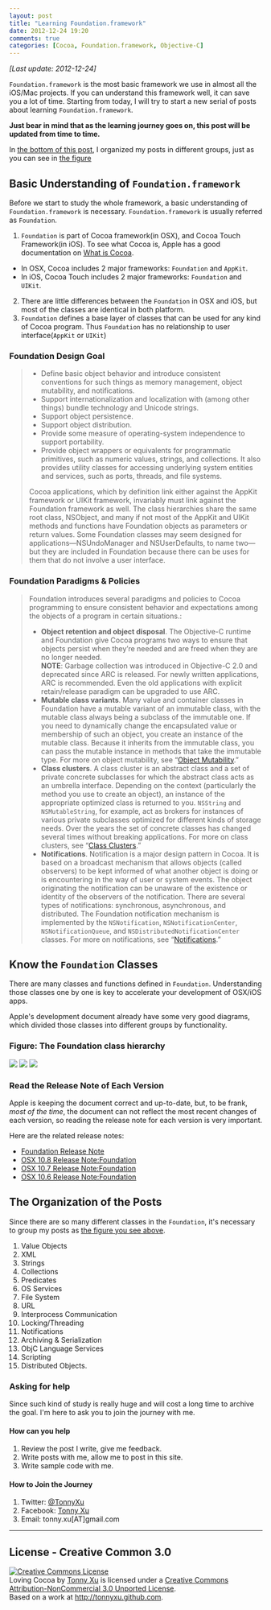 ```yaml
---
layout: post
title: "Learning Foundation.framework"
date: 2012-12-24 19:20
comments: true
categories: [Cocoa, Foundation.framework, Objective-C]
---
```


*[Last update: 2012-12-24]*

`Foundation.framework` is the most basic framework we use in almost all the iOS/Mac projects. If you can understand this framework well, it can save you a lot of time. Starting from today, I will try to start a new serial of posts about learning `Foundation.framework`.

**Just bear in mind that as the learning journey goes on, this post will be updated from time to time.**

In [the bottom of this post](#post_organization), I organized my posts in different groups, just as you can see in [the figure](#class_figure)

## Basic Understanding of `Foundation.framework`

Before we start to study the whole framework, a basic understanding of `Foundation.framework` is necessary. `Foundation.framework` is usually referred as `Foundation`.

1. `Foundation` is part of Cocoa framework(in OSX), and Cocoa Touch Framework(in iOS). To see what Cocoa is, Apple has a good documentation on [What is Cocoa](https://developer.apple.com/library/mac/#documentation/Cocoa/Conceptual/CocoaFundamentals/WhatIsCocoa/WhatIsCocoa.html#//apple_ref/doc/uid/TP40002974-CH3-SW16). 
  * In OSX, Cocoa includes 2 major frameworks: `Foundation` and `AppKit`.
  * In iOS, Cocoa Touch includes 2 major frameworks: `Foundation` and `UIKit`.
2. There are little differences between the `Foundation` in OSX and iOS, but most of the classes are identical in both platform.
3. `Foundation` defines a base layer of classes that can be used for any kind of Cocoa program. Thus `Foundation` has no relationship to user interface(`AppKit` or `UIKit`)

### Foundation Design Goal

> * Define basic object behavior and introduce consistent conventions for such things as memory management, object mutability, and notifications.
> * Support internationalization and localization with (among other things) bundle technology and Unicode strings.
> * Support object persistence.
> * Support object distribution.
> * Provide some measure of operating-system independence to support portability.
> * Provide object wrappers or equivalents for programmatic primitives, such as numeric values, strings, and collections. It also provides utility classes for accessing underlying system entities and services, such as ports, threads, and file systems.
> 
> Cocoa applications, which by definition link either against the AppKit framework or UIKit framework, invariably must link against the Foundation framework as well. The class hierarchies share the same root class, NSObject, and many if not most of the AppKit and UIKit methods and functions have Foundation objects as parameters or return values. Some Foundation classes may seem designed for applications—NSUndoManager and NSUserDefaults, to name two—but they are included in Foundation because there can be uses for them that do not involve a user interface.

### Foundation Paradigms & Policies

> Foundation introduces several paradigms and policies to Cocoa programming to ensure consistent behavior and expectations among the objects of a program in certain situations.:
> 
> * **Object retention and object disposal**. The Objective-C runtime and Foundation give Cocoa programs two ways to ensure that objects persist when they’re needed and are freed when they are no longer needed.     
>    **NOTE**: Garbage collection was introduced in Objective-C 2.0 and deprecated since ARC is released. For newly written applications, ARC is recommended. Even the old applications with explicit retain/release paradigm can be upgraded to use ARC.
> * **Mutable class variants**. Many value and container classes in Foundation have a mutable variant of an immutable class, with the mutable class always being a subclass of the immutable one. If you need to dynamically change the encapsulated value or membership of such an object, you create an instance of the mutable class. Because it inherits from the immutable class, you can pass the mutable instance in methods that take the immutable type. For more on object mutability, see “[Object Mutability](https://developer.apple.com/library/mac/#documentation/Cocoa/Conceptual/CocoaFundamentals/CocoaObjects/CocoaObjects.html#//apple_ref/doc/uid/TP40002974-CH4-SW33).”
> * **Class clusters**. A class cluster is an abstract class and a set of private concrete subclasses for which the abstract class acts as an umbrella interface. Depending on the context (particularly the method you use to create an object), an instance of the appropriate optimized class is returned to you. `NSString` and `NSMutableString`, for example, act as brokers for instances of various private subclasses optimized for different kinds of storage needs. Over the years the set of concrete classes has changed several times without breaking applications. For more on class clusters, see “[Class Clusters](https://developer.apple.com/library/mac/#documentation/Cocoa/Conceptual/CocoaFundamentals/CocoaObjects/CocoaObjects.html#//apple_ref/doc/uid/TP40002974-CH4-SW34).”
> * **Notifications**. Notification is a major design pattern in Cocoa. It is based on a broadcast mechanism that allows objects (called observers) to be kept informed of what another object is doing or is encountering in the way of user or system events. The object originating the notification can be unaware of the existence or identity of the observers of the notification. There are several types of notifications: synchronous, asynchronous, and distributed. The Foundation notification mechanism is implemented by the `NSNotification`, `NSNotificationCenter`, `NSNotificationQueue`, and `NSDistributedNotificationCenter` classes. For more on notifications, see “[Notifications](https://developer.apple.com/library/mac/#documentation/Cocoa/Conceptual/CocoaFundamentals/CommunicatingWithObjects/CommunicateWithObjects.html#//apple_ref/doc/uid/TP40002974-CH7-SW7).”

## Know the `Foundation` Classes

There are many classes and functions defined in `Foundation`. Understanding those classes one by one is key to accelerate your development of OSX/iOS apps.

Apple's development document already have some very good diagrams, which divided those classes into different groups by functionality.

### <a id="class_figure"></a>Figure: The Foundation class hierarchy

![](https://developer.apple.com/library/mac/documentation/Cocoa/Conceptual/CocoaFundamentals/Art/objc_foundation_A.jpg)
![](https://developer.apple.com/library/mac/documentation/Cocoa/Conceptual/CocoaFundamentals/Art/objc_foundation2_A.jpg)
![](https://developer.apple.com/library/mac/documentation/Cocoa/Conceptual/CocoaFundamentals/Art/objc_foundation3_A.jpg)

### Read the Release Note of Each Version

Apple is keeping the document correct and up-to-date, but, to be frank, *most of the time*, the document can not reflect the most  recent changes of each version, so reading the release note for each version is very important.

Here are the related release notes:

* [Foundation Release Note](https://developer.apple.com/library/mac/#releasenotes/Cocoa/FoundationOlder.html#//apple_ref/doc/uid/TP30000742)
* [OSX 10.8 Release Note:Foundation](https://developer.apple.com/library/mac/#releasenotes/MacOSX/WhatsNewInOSX/Articles/MacOSX10_8.html%23//apple_ref/doc/uid/TP40011634-SW24)
* [OSX 10.7 Release Note:Foundation](https://developer.apple.com/library/mac/#releasenotes/MacOSX/WhatsNewInOSX/Articles/MacOSX10_7.html%23//apple_ref/doc/uid/TP40010355-SW31)
* [OSX 10.6 Release Note:Foundation](https://developer.apple.com/library/mac/#releasenotes/MacOSX/WhatsNewInOSX/Articles/MacOSX10_6.html%23//apple_ref/doc/uid/TP40008898-SW32)

## <a id="post_organization"></a>The Organization of the Posts

Since there are so many different classes in the `Foundation`, it's necessary to group my posts as [the figure you see above](#class_figure).

1. Value Objects
2. XML
3. Strings
4. Collections
5. Predicates
6. OS Services
  1. File System
  2. URL
  3. Interprocess Communication
  4. Locking/Threading
7. Notifications
8. Archiving & Serialization
9. ObjC Language Services
10. Scripting
11. Distributed Objects.

### Asking for help

Since such kind of study is really huge and will cost a long time to archive the goal. I'm here to ask you to join the journey with me.

#### How can you help

1. Review the post I write, give me feedback.
2. Write posts with me, allow me to post in this site.
3. Write sample code with me.

#### How to Join the Journey

1. Twitter: [@TonnyXu](http://twitter.com/TonnyXu)
2. Facebook: [Tonny Xu](http://facebook.com/Xu.Tonny)
3. Email: tonny.xu[AT]gmail.com

----
## License - Creative Common 3.0

<a rel="license" href="http://creativecommons.org/licenses/by-nc/3.0/deed.en_US"><img alt="Creative Commons License" style="border-width:0" src="http://i.creativecommons.org/l/by-nc/3.0/88x31.png" /></a><br /><span xmlns:dct="http://purl.org/dc/terms/" property="dct:title">Loving Cocoa</span> by <a xmlns:cc="http://creativecommons.org/ns#" href="http://tonnyxu.github.com" property="cc:attributionName" rel="cc:attributionURL">Tonny Xu</a> is licensed under a <a rel="license" href="http://creativecommons.org/licenses/by-nc/3.0/deed.en_US">Creative Commons Attribution-NonCommercial 3.0 Unported License</a>.<br />Based on a work at <a xmlns:dct="http://purl.org/dc/terms/" href="http://tonnyxu.github.com" rel="dct:source">http://tonnyxu.github.com</a>.